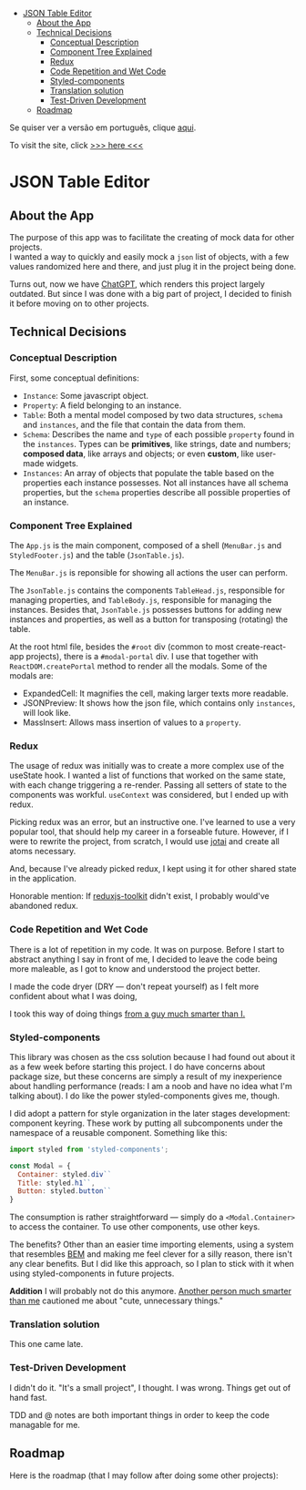 - [JSON Table Editor](#json-table-editor)
  - [About the App](#about-the-app)
  - [Technical Decisions](#technical-decisions)
    - [Conceptual Description](#conceptual-description)
    - [Component Tree Explained](#component-tree-explained)
    - [Redux](#redux)
    - [Code Repetition and Wet Code](#code-repetition-and-wet-code)
    - [Styled-components](#styled-components)
    - [Translation solution](#translation-solution)
    - [Test-Driven Development](#test-driven-development)
  - [Roadmap](#roadmap)

Se quiser ver a versão em português, clique [aqui](https://github.com/al-ptk/json-table-editor/blob/main/LEIAME.md).

To visit the site, click [>>> here <<<](https://al-ptk.github.io/json-table-editor/)

# JSON Table Editor

## About the App

The purpose of this app was to facilitate the creating of mock data for other projects.  
I wanted a way to quickly and easily mock a `json` list of objects, with a few values randomized here and there, and just plug it in the project being done.

Turns out, now we have [ChatGPT](https://openai.com/blog/chatgpt/), which renders this project largely outdated. But since I was done with a big part of project, I decided to finish it before moving on to other projects.

## Technical Decisions

### Conceptual Description

First, some conceptual definitions:

- `Instance`: Some javascript object.
- `Property`: A field belonging to an instance.
- `Table`: Both a mental model composed by two data structures, `schema` and `instances`, and the file that contain the data from them.
- `Schema`: Describes the name and `type` of each possible `property` found in the `instances`. Types can be **primitives**, like strings, date and numbers; **composed data**, like arrays and objects; or even **custom**, like user-made widgets.
- `Instances`: An array of objects that populate the table based on the properties each instance possesses. Not all instances have all schema properties, but the `schema` properties describe all possible properties of an instance.

### Component Tree Explained

The `App.js` is the main component, composed of a shell (`MenuBar.js` and `StyledFooter.js`) and the table (`JsonTable.js`).

The `MenuBar.js` is reponsible for showing all actions the user can perform.

The `JsonTable.js` contains the components `TableHead.js`, responsible for managing properties, and `TableBody.js`, responsible for managing the instances. Besides that, `JsonTable.js` possesses buttons for adding new instances and properties, as well as a button for transposing (rotating) the table.

At the root html file, besides the `#root` div (common to most create-react-app projects), there is a `#modal-portal` div. I use that together with `ReactDOM.createPortal` method to render all the modals. Some of the modals are:

- ExpandedCell: It magnifies the cell, making larger texts more readable.
- JSONPreview: It shows how the json file, which contains only `instances`, will look like.
- MassInsert: Allows mass insertion of values to a `property`.

### Redux

The usage of redux was initially was to create a more complex use of the useState hook. I wanted a list of functions that worked on the same state, with each change triggering a re-render. Passing all setters of state to the components was workful. `useContext` was considered, but I ended up with redux.

Picking redux was an error, but an instructive one. I've learned to use a very popular tool, that should help my career in a forseable future. However, if I were to rewrite the project, from scratch, I would use [jotai](https:/jotai.org) and create all atoms necessary.

And, because I've already picked redux, I kept using it for other shared state in the application.

Honorable mention: If [reduxjs-toolkit](https://redux-toolkit.js.org/) didn't exist, I probably would've abandoned redux.

### Code Repetition and Wet Code

There is a lot of repetition in my code. It was on purpose. Before I start to abstract anything I say in front of me, I decided to leave the code being more maleable, as I got to know and understood the project better.

I made the code dryer (DRY — don't repeat yourself) as I felt more confident about what I was doing,

I took this way of doing things [from a guy much smarter than I.](https://www.deconstructconf.com/2019/dan-abramov-the-wet-codebase)

### Styled-components

This library was chosen as the css solution because I had found out about it as a few week before starting this project. I do have concerns about package size, but these concerns are simply a result of my inexperience about handling performance (reads: I am a noob and have no idea what I'm talking about). I do like the power styled-components gives me, though.

I did adopt a pattern for style organization in the later stages development: component keyring. These work by putting all subcomponents under the namespace of a reusable component. Something like this:

```javascript
import styled from 'styled-components';

const Modal = {
  Container: styled.div``
  Title: styled.h1``,
  Button: styled.button``
}

```

The consumption is rather straightforward — simply do a `<Modal.Container>` to access the container. To use other components, use other keys.

The benefits? Other than an easier time importing elements, using a system that resembles [BEM](https://getbem.com/) and making me feel clever for a silly reason, there isn't any clear benefits. But I did like this approach, so I plan to stick with it when using styled-components in future projects.

**Addition** I will probably not do this anymore. [Another person much smarter than me](https://www.youtube.com/watch?v=M3BM9TB-8yA) cautioned me about "cute, unnecessary things."

### Translation solution

This one came late.

### Test-Driven Development

I didn't do it. "It's a small project", I thought. I was wrong. Things get out of hand fast.

TDD and @ notes are both important things in order to keep the code managable for me.

## Roadmap

Here is the roadmap (that I may follow after doing some other projects):
